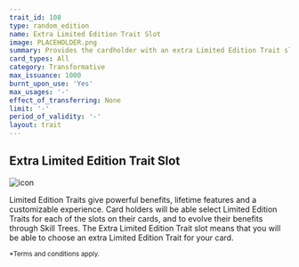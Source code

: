 ```yaml
---
trait_id: 108
type: random_edition
name: Extra Limited Edition Trait Slot
image: PLACEHOLDER.png
summary: Provides the cardholder with an extra Limited Edition Trait slot on this card
card_types: All
category: Transformative
max_issuance: 1000
burnt_upon_use: 'Yes'
max_usages: '-'
effect_of_transferring: None
limit: '-'
period_of_validity: '-'
layout: trait
---
```


## Extra Limited Edition Trait Slot

![icon](/assets/images/trait-icons/{{page.image}})

Limited Edition Traits give powerful benefits, lifetime features and a customizable experience. Card holders will be able select Limited Edition Traits for each of the slots on their cards, and to evolve their benefits through Skill Trees. The Extra Limited Edition Trait slot means that you will be able to choose an extra Limited Edition Trait for your card.

 <small>*Terms and conditions apply.</small>
